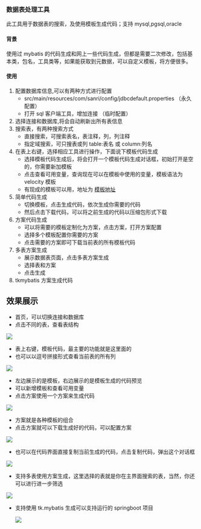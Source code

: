 ### 数据表处理工具

此工具用于数据表的搜索，及使用模板生成代码；支持 mysql,pgsql,oracle

#### 背景

使用过 mybatis 的代码生成和网上一些代码生成，但都是需要二次修改，包括基本类，包名，工具类等，如果能获取到元数据，可以自定义模板，将方便很多。

#### 使用

1. 配置数据库信息,可以有两种方式进行配置
   * src/main/resources/com/sanri/config/jdbcdefault.properties （永久配置）
   * 打开 sql 客户端工具，增加连接 （临时配置）
2. 选择连接和数据库,将会自动刷新出所有表信息
3. 搜索表，有两种搜索方式
   * 直接搜索，可搜索表名，表注释，列，列注释
   * 指定域搜索，可只搜表或列 table:表名 或 column:列名
4. 在表上右键，选择相应工具进行操作，下面说下模板代码生成
   - 选择模板代码生成后，将会打开一个模板代码生成对话框，初始打开是空的，你需要新加模板
   - 点击查看可用变量，查询现在可以在模板中使用的变量，模板语法为 velocity 模板
   - 有现成的模板可以用，地址为 [模板地址](https://github.com/sanri1993/resources/tree/master/sanri-tools-maven/sanritoolsconfig/tableTemplate)
5. 简单代码生成
   * 切换模板，点击生成代码，依次生成你需要的代码
   * 然后点击下载代码，可以将之前生成的代码以压缩包形式下载
6. 方案代码生成
   * 可以将需要的模板定制化为方案，点击方案，打开方案配置
   * 选择多个模板配置你需要的方案
   * 点击需要的方案即可下载当前表的所有模板代码
7. 多表方案生成
   * 展示数据表页面，点击多表方案生成
   * 选择表和方案
   * 点击生成
8. tkmybatis 方案生成代码 



## 效果展示

* 首页，可以切换连接和数据库
* 点击不同的表，查看表结构

![](http://pic.yupoo.com/sanri1993/113cefa3/e5ab1197.png)

* 表上右键，模板代码，最主要的功能就是这里面的
* 也可以以逗号拼接形式查看当前表的所有列

![](http://pic.yupoo.com/sanri1993/392a22d6/5fda8e5d.png)

* 左边展示的是模板，右边展示的是模板生成的代码预览
* 可以新增模板和查看可用变量
* 点击方案使用一个方案来生成代码

![](http://pic.yupoo.com/sanri1993/6fa11d7c/50fbc29f.png)

* 方案就是各种模板的组合 
* 点击方案就可以下载生成好的代码，可以配置方案

![](http://pic.yupoo.com/sanri1993/127e7db0/5b5d546f.png)

* 也可以在代码界面直接复制当前生成的代码，点击复制代码，弹出这个对话框 

![](http://pic.yupoo.com/sanri1993/5c94b393/9d18cfce.png)

* 支持多表使用方案生成，这里选择的表就是你在主界面搜索的表，当然，你还可以进行进一步筛选

![](http://pic.yupoo.com/sanri1993/48dee396/d72eb722.png)

* 支持使用 tk.mybatis 生成可以支持运行的 springboot 项目 

  ![](http://pic.yupoo.com/sanri1993/beb9dec5/6c4b4f5e.png)

